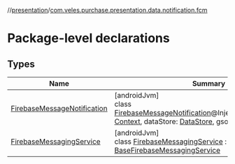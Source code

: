 //[presentation](../../index.md)/[com.veles.purchase.presentation.data.notification.fcm](index.md)

# Package-level declarations

## Types

| Name | Summary |
|---|---|
| [FirebaseMessageNotification](-firebase-message-notification/index.md) | [androidJvm]<br>class [FirebaseMessageNotification](-firebase-message-notification/index.md)@Injectconstructor(context: [Context](https://developer.android.com/reference/kotlin/android/content/Context.html), dataStore: [DataStore](../../../data/data/com.veles.purchase.data.local.data/-data-store/index.md), gson: Gson) |
| [FirebaseMessagingService](-firebase-messaging-service/index.md) | [androidJvm]<br>class [FirebaseMessagingService](-firebase-messaging-service/index.md) : [BaseFirebaseMessagingService](../com.veles.purchase.presentation.base.mvvm.service/-base-firebase-messaging-service/index.md) |
